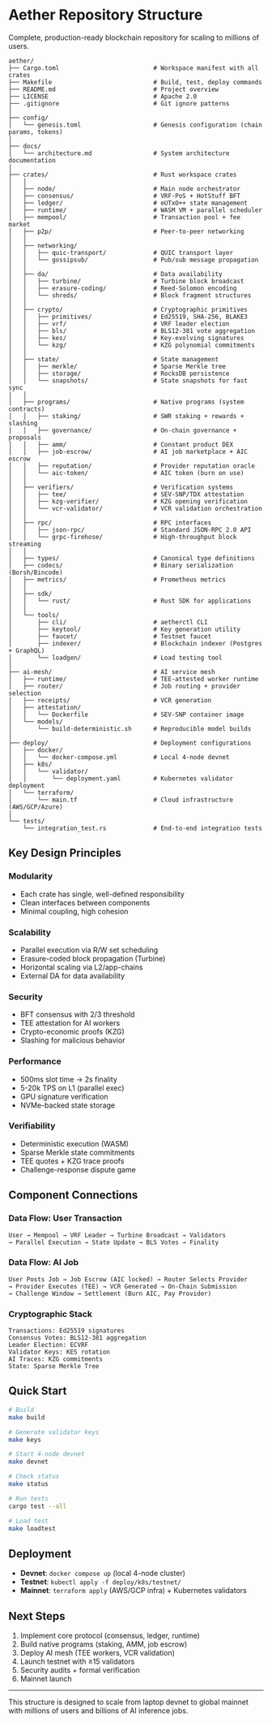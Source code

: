 # Aether Repository Structure

Complete, production-ready blockchain repository for scaling to millions of users.

```
aether/
├── Cargo.toml                          # Workspace manifest with all crates
├── Makefile                            # Build, test, deploy commands
├── README.md                           # Project overview
├── LICENSE                             # Apache 2.0
├── .gitignore                          # Git ignore patterns
│
├── config/
│   └── genesis.toml                    # Genesis configuration (chain params, tokens)
│
├── docs/
│   └── architecture.md                 # System architecture documentation
│
├── crates/                             # Rust workspace crates
│   │
│   ├── node/                           # Main node orchestrator
│   ├── consensus/                      # VRF-PoS + HotStuff BFT
│   ├── ledger/                         # eUTxO++ state management
│   ├── runtime/                        # WASM VM + parallel scheduler
│   ├── mempool/                        # Transaction pool + fee market
│   ├── p2p/                            # Peer-to-peer networking
│   │
│   ├── networking/
│   │   ├── quic-transport/             # QUIC transport layer
│   │   └── gossipsub/                  # Pub/sub message propagation
│   │
│   ├── da/                             # Data availability
│   │   ├── turbine/                    # Turbine block broadcast
│   │   ├── erasure-coding/             # Reed-Solomon encoding
│   │   └── shreds/                     # Block fragment structures
│   │
│   ├── crypto/                         # Cryptographic primitives
│   │   ├── primitives/                 # Ed25519, SHA-256, BLAKE3
│   │   ├── vrf/                        # VRF leader election
│   │   ├── bls/                        # BLS12-381 vote aggregation
│   │   ├── kes/                        # Key-evolving signatures
│   │   └── kzg/                        # KZG polynomial commitments
│   │
│   ├── state/                          # State management
│   │   ├── merkle/                     # Sparse Merkle tree
│   │   ├── storage/                    # RocksDB persistence
│   │   └── snapshots/                  # State snapshots for fast sync
│   │
│   ├── programs/                       # Native programs (system contracts)
│   │   ├── staking/                    # SWR staking + rewards + slashing
│   │   ├── governance/                 # On-chain governance + proposals
│   │   ├── amm/                        # Constant product DEX
│   │   ├── job-escrow/                 # AI job marketplace + AIC escrow
│   │   ├── reputation/                 # Provider reputation oracle
│   │   └── aic-token/                  # AIC token (burn on use)
│   │
│   ├── verifiers/                      # Verification systems
│   │   ├── tee/                        # SEV-SNP/TDX attestation
│   │   ├── kzg-verifier/               # KZG opening verification
│   │   └── vcr-validator/              # VCR validation orchestration
│   │
│   ├── rpc/                            # RPC interfaces
│   │   ├── json-rpc/                   # Standard JSON-RPC 2.0 API
│   │   └── grpc-firehose/              # High-throughput block streaming
│   │
│   ├── types/                          # Canonical type definitions
│   ├── codecs/                         # Binary serialization (Borsh/Bincode)
│   ├── metrics/                        # Prometheus metrics
│   │
│   ├── sdk/
│   │   └── rust/                       # Rust SDK for applications
│   │
│   └── tools/
│       ├── cli/                        # aetherctl CLI
│       ├── keytool/                    # Key generation utility
│       ├── faucet/                     # Testnet faucet
│       ├── indexer/                    # Blockchain indexer (Postgres + GraphQL)
│       └── loadgen/                    # Load testing tool
│
├── ai-mesh/                            # AI service mesh
│   ├── runtime/                        # TEE-attested worker runtime
│   ├── router/                         # Job routing + provider selection
│   ├── receipts/                       # VCR generation
│   ├── attestation/
│   │   └── Dockerfile                  # SEV-SNP container image
│   └── models/
│       └── build-deterministic.sh      # Reproducible model builds
│
├── deploy/                             # Deployment configurations
│   ├── docker/
│   │   └── docker-compose.yml          # Local 4-node devnet
│   ├── k8s/
│   │   └── validator/
│   │       └── deployment.yaml         # Kubernetes validator deployment
│   └── terraform/
│       └── main.tf                     # Cloud infrastructure (AWS/GCP/Azure)
│
└── tests/
    └── integration_test.rs             # End-to-end integration tests
```

## Key Design Principles

### Modularity
- Each crate has single, well-defined responsibility
- Clean interfaces between components
- Minimal coupling, high cohesion

### Scalability
- Parallel execution via R/W set scheduling
- Erasure-coded block propagation (Turbine)
- Horizontal scaling via L2/app-chains
- External DA for data availability

### Security
- BFT consensus with 2/3 threshold
- TEE attestation for AI workers
- Crypto-economic proofs (KZG)
- Slashing for malicious behavior

### Performance
- 500ms slot time → 2s finality
- 5-20k TPS on L1 (parallel exec)
- GPU signature verification
- NVMe-backed state storage

### Verifiability
- Deterministic execution (WASM)
- Sparse Merkle state commitments
- TEE quotes + KZG trace proofs
- Challenge-response dispute game

## Component Connections

### Data Flow: User Transaction
```
User → Mempool → VRF Leader → Turbine Broadcast → Validators
→ Parallel Execution → State Update → BLS Votes → Finality
```

### Data Flow: AI Job
```
User Posts Job → Job Escrow (AIC locked) → Router Selects Provider
→ Provider Executes (TEE) → VCR Generated → On-Chain Submission
→ Challenge Window → Settlement (Burn AIC, Pay Provider)
```

### Cryptographic Stack
```
Transactions: Ed25519 signatures
Consensus Votes: BLS12-381 aggregation
Leader Election: ECVRF
Validator Keys: KES rotation
AI Traces: KZG commitments
State: Sparse Merkle Tree
```

## Quick Start

```bash
# Build
make build

# Generate validator keys
make keys

# Start 4-node devnet
make devnet

# Check status
make status

# Run tests
cargo test --all

# Load test
make loadtest
```

## Deployment

- **Devnet**: `docker compose up` (local 4-node cluster)
- **Testnet**: `kubectl apply -f deploy/k8s/testnet/`
- **Mainnet**: `terraform apply` (AWS/GCP infra) + Kubernetes validators

## Next Steps

1. Implement core protocol (consensus, ledger, runtime)
2. Build native programs (staking, AMM, job escrow)
3. Deploy AI mesh (TEE workers, VCR validation)
4. Launch testnet with ≥15 validators
5. Security audits + formal verification
6. Mainnet launch

---

This structure is designed to scale from laptop devnet to global mainnet with millions of users and billions of AI inference jobs.

